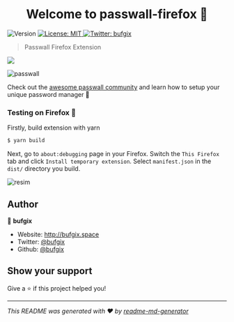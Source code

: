 <h1 align="center">Welcome to passwall-firefox 👋</h1>
<p>
  <img alt="Version" src="https://img.shields.io/badge/version-1.0.1-blue.svg?cacheSeconds=2592000" />
  <a href="#" target="_blank">
    <img alt="License: MIT" src="https://img.shields.io/badge/License-MIT-yellow.svg" />
  </a>
  <a href="https://twitter.com/bufgix" target="_blank">
    <img alt="Twitter: bufgix" src="https://img.shields.io/twitter/follow/bufgix.svg?style=social" />
  </a>
</p>

> Passwall Firefox Extension

<a href="https://addons.mozilla.org/tr/firefox/addon/passwall/"><img src="https://discourse-prod-uploads-81679984178418.s3.dualstack.us-west-2.amazonaws.com/original/3X/c/0/c03e12b8fae82e431eabaf0f6e250bfc78504182.png"></a>


![passwall](https://user-images.githubusercontent.com/22038798/80119497-7271c700-8592-11ea-8953-f866c01f7275.gif)

Check out the [awesome passwall community](https://github.com/pass-wall) and learn how to setup your unique password manager 🎉

### Testing on Firefox 🧪
Firstly, build extension with yarn
```sh
$ yarn build
``` 
Next, go to `about:debugging` page in your Firefox. Switch the `This Firefox` tab and click `Install temporary extension`. Select `manifest.json` in the `dist/` directory you build.

![resim](https://user-images.githubusercontent.com/22038798/79805204-4aa21980-836e-11ea-8f5f-da6361561bd2.png)

## Author

👤 **bufgix**

* Website: http://bufgix.space
* Twitter: [@bufgix](https://twitter.com/bufgix)
* Github: [@bufgix](https://github.com/bufgix)

## Show your support

Give a ⭐️ if this project helped you!

***
_This README was generated with ❤️ by [readme-md-generator](https://github.com/kefranabg/readme-md-generator)_